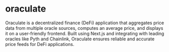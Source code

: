 # oraculate
Oraculate is a decentralized finance (DeFi) application that aggregates price data from multiple oracle sources, computes an average price, and displays it on a user-friendly frontend. Built using Next.js and integrating with leading oracles like Pyth and Chainlink, Oraculate ensures reliable and accurate price feeds for DeFi applications.
